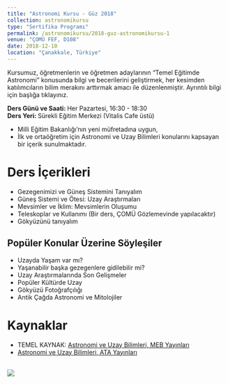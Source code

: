 ```yaml
---
title: "Astronomi Kursu - Güz 2018"
collection: astronomikursu
type: "Sertifika Programı"
permalink: /astronomikursu/2018-guz-astronomikursu-1
venue: "ÇOMÜ FEF, D108"
date: 2018-12-10
location: "Çanakkale, Türkiye"
---
```

Kursumuz, öğretmenlerin ve öğretmen adaylarının “Temel Eğitimde Astronomi” konusunda bilgi ve becerilerini geliştirmek, her kesimden katılımcıların bilim merakını arttırmak amacı ile düzenlenmiştir. Ayrıntılı bilgi için başlığa tıklayınız.

<b>Ders Günü ve Saati: </b> Her Pazartesi, 16:30 - 18:30 <br>
<b>Ders Yeri: </b> Sürekli Eğitim Merkezi (Vitalis Cafe üstü)

* Milli Eğitim Bakanlığı’nın yeni müfretadına uygun, 
* İlk ve ortaöğretim için Astronomi ve Uzay Bilimleri konularını kapsayan bir içerik sunulmaktadır.

Ders İçerikleri
======
* Gezegenimizi ve Güneş Sistemini Tanıyalım
* Güneş Sistemi ve Ötesi: Uzay Araştırmaları
* Mevsimler ve İklim: Mevsimlerin Oluşumu
* Teleskoplar ve Kullanımı (Bir ders, ÇOMÜ Gözlemevinde yapılacaktır)
* Gökyüzünü tanıyalım

Popüler Konular Üzerine Söyleşiler
------
* Uzayda Yaşam var mı?
* Yaşanabilir başka gezegenlere gidilebilir mi?
* Uzay Araştırmalarında Son Gelişmeler
* Popüler Kültürde Uzay
* Gökyüzü Fotoğrafçılığı
* Antik Çağda Astronomi ve Mitolojiler

Kaynaklar
======
* TEMEL KAYNAK: <a href="http://www.eba.gov.tr/ekitap?icerik-id=6840" target="_blank">Astronomi ve Uzay Bilimleri, MEB Yayınları</a>
* <a href="http://www.eba.gov.tr/ekitap?icerik-id=6362" target="_blank">Astronomi ve Uzay Bilimleri, ATA Yayınları</a>

<br>
<img src='../images/astronomikursu-afis.jpg'>

<!--
<br>
Önkayıt formu sadece sınıf hazırlığı için gerekli olup, gerçek kayıt yerine geçmez. Kayıt için lütfen afişte belirtilen kanalları kullanınız.
<iframe src="https://docs.google.com/forms/d/e/1FAIpQLSdcJB7B6C771J8_OlOcO5CqbQbW0mopsJrJS7e2vfOlC2zY8Q/viewform?embedded=true" width="640" height="980" frameborder="0" marginheight="0" marginwidth="0">Yükleniyor...</iframe>
-->

